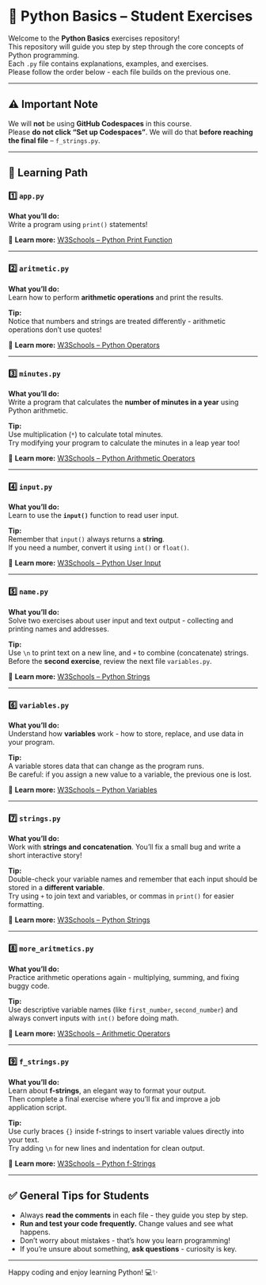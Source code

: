 # 🐍 Python Basics – Student Exercises

Welcome to the **Python Basics** exercises repository!  
This repository will guide you step by step through the core concepts of Python programming.  
Each `.py` file contains explanations, examples, and exercises.  
Please follow the order below - each file builds on the previous one.

---

## ⚠️ Important Note

We will **not** be using **GitHub Codespaces** in this course.  
Please **do not click “Set up Codespaces”**.  We will do that **before reaching the final file** – `f_strings.py`.

---

## 🧭 Learning Path

### 1️⃣ `app.py`
**What you’ll do:**  
Write a program using  `print()` statements!


📘 **Learn more:** [W3Schools – Python Print Function](https://www.w3schools.com/python/ref_func_print.asp)

---

### 2️⃣ `aritmetic.py`
**What you’ll do:**  
Learn how to perform **arithmetic operations** and print the results.

**Tip:**  
Notice that numbers and strings are treated differently - arithmetic operations don’t use quotes!

📘 **Learn more:** [W3Schools – Python Operators](https://www.w3schools.com/python/python_operators.asp)

---

### 3️⃣ `minutes.py`
**What you’ll do:**  
Write a program that calculates the **number of minutes in a year** using Python arithmetic.

**Tip:**  
Use multiplication (`*`) to calculate total minutes.  
Try modifying your program to calculate the minutes in a leap year too!

📘 **Learn more:** [W3Schools – Python Arithmetic Operators](https://www.w3schools.com/python/gloss_python_arithmetic_operators.asp)

---

### 4️⃣ `input.py`
**What you’ll do:**  
Learn to use the **`input()`** function to read user input.

**Tip:**  
Remember that `input()` always returns a **string**.  
If you need a number, convert it using `int()` or `float()`.

📘 **Learn more:** [W3Schools – Python User Input](https://www.w3schools.com/python/python_user_input.asp)

---

### 5️⃣ `name.py`
**What you’ll do:**  
Solve two exercises about user input and text output - collecting and printing names and addresses.

**Tip:**  
Use `\n` to print text on a new line, and `+` to combine (concatenate) strings.  
Before the **second exercise**, review the next file `variables.py`.

📘 **Learn more:** [W3Schools – Python Strings](https://www.w3schools.com/python/python_strings.asp)

---

### 6️⃣ `variables.py`
**What you’ll do:**  
Understand how **variables** work - how to store, replace, and use data in your program.

**Tip:**  
A variable stores data that can change as the program runs.  
Be careful: if you assign a new value to a variable, the previous one is lost.

📘 **Learn more:** [W3Schools – Python Variables](https://www.w3schools.com/python/python_variables.asp)

---

### 7️⃣ `strings.py`
**What you’ll do:**  
Work with **strings and concatenation**. You’ll fix a small bug and write a short interactive story!

**Tip:**  
Double-check your variable names and remember that each input should be stored in a **different variable**.  
Try using `+` to join text and variables, or commas in `print()` for easier formatting.

📘 **Learn more:** [W3Schools – Python Strings](https://www.w3schools.com/python/python_strings.asp)

---

### 8️⃣ `more_aritmetics.py`
**What you’ll do:**  
Practice arithmetic operations again - multiplying, summing, and fixing buggy code.

**Tip:**  
Use descriptive variable names (like `first_number`, `second_number`) and always convert inputs with `int()` before doing math.

📘 **Learn more:** [W3Schools – Arithmetic Operators](https://www.w3schools.com/python/gloss_python_arithmetic_operators.asp)

---

### 9️⃣ `f_strings.py`
**What you’ll do:**  
Learn about **f-strings**, an elegant way to format your output.  
Then complete a final exercise where you’ll fix and improve a job application script.

**Tip:**  
Use curly braces `{}` inside f-strings to insert variable values directly into your text.  
Try adding `\n` for new lines and indentation for clean output.

📘 **Learn more:** [W3Schools – Python f-Strings](https://www.w3schools.com/python/python_strings_fstrings.asp)

---

## ✅ General Tips for Students

- Always **read the comments** in each file - they guide you step by step.  
- **Run and test your code frequently.** Change values and see what happens.  
- Don’t worry about mistakes - that’s how you learn programming!  
- If you’re unsure about something, **ask questions** - curiosity is key.

---

Happy coding and enjoy learning Python! 💻✨
